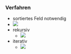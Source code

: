 ### Verfahren
+ sortiertes Feld notwendig
+ ![](../../../z_images/Pasted%20image%2020221028172716.png)
+ rekursiv
	+ ![](../../../z_images/Pasted%20image%2020221028172745.png)
+ iterativ
	+ ![](../../../z_images/Pasted%20image%2020221028172728.png)
